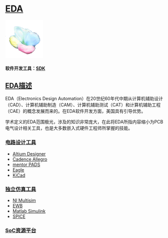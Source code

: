 ﻿# [EDA](https://github.com/sochub/EDA)

[![sites](SoC/SoC.png)](http://www.qitas.cn) 

#### 软件开发工具：[SDK](https://github.com/sochub/SDK)

## [EDA描述](https://github.com/sochub/EDA/wiki) 

EDA（Electronics Design Automation）在20世纪60年代中期从计算机辅助设计（CAD）、计算机辅助制造（CAM）、计算机辅助测试（CAT）和计算机辅助工程（CAE）的概念发展而来的。在EDA软件开发方面，美国具有引导优势。

学术定义的EDA范围极光，涉及的知识非常庞大，在此将EDA所指内容缩小为PCB电气设计相关工具，也是大多数嵌入式硬件工程师所掌握的技能。

### [电路设计工具](https://github.com/sochub/EDA)  

* [Altium Designer](https://github.com/sochub/Altium) 
* [Cadence Allegro](https://github.com/sochub/Cadence) 
* [mentor PADS](https://github.com/sochub/PADS) 
* [Eagle](https://github.com/sochub/Eagle) 
* [KiCad](https://github.com/sochub/KiCad) 


### [独立仿真工具](https://github.com/sochub/EDA)  

* [NI Multisim](https://github.com/sochub/Multisim) 
* [EWB](https://github.com/sochub/EWB) 
* [Matlab Simulink](https://github.com/sochub/Simulink) 
* [SPICE](https://github.com/sochub/SPICE) 

###  [SoC资源平台](https://github.com/sochub)

